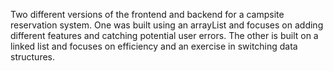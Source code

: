 Two different versions of the frontend and backend for a campsite reservation system. One was built using an arrayList and focuses on adding different features and catching potential user errors. The other is built on a linked list and focuses on efficiency and an exercise in switching data structures. 
